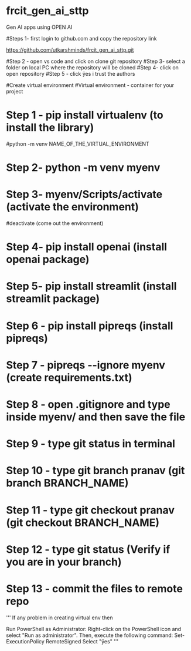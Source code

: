 # frcit_gen_ai_sttp
Gen AI apps using OPEN AI

#Steps 1- first login to github.com and copy the repository link

https://github.com/utkarshminds/frcit_gen_ai_sttp.git

#Step 2 - open vs code and click on clone git repository
#Step 3- select a folder on local PC where the repository will be cloned
#Step 4- click on open repository
#Step 5 - click ÿes i trust the authors


#Create virtual environment
#Virtual environment - container for your project
# Step 1 -  pip install virtualenv (to install the library)
#python -m venv NAME_OF_THE_VIRTUAL_ENVIRONMENT
# Step 2-  python -m venv myenv
# Step 3-  myenv/Scripts/activate (activate the environment)
#deactivate (come out the environment)
# Step 4-  pip install openai (install openai package)
# Step 5-  pip install streamlit (install streamlit package)
# Step 6 - pip install pipreqs (install pipreqs)
# Step 7 - pipreqs --ignore myenv (create requirements.txt)
# Step 8 - open .gitignore and type inside myenv/ and then save the file
# Step 9 - type git status in terminal
# Step 10 - type git branch pranav (git branch BRANCH_NAME)
# Step 11 - type git checkout pranav (git checkout BRANCH_NAME)
# Step 12 - type git status (Verify if you are in your branch)
# Step 13 - commit the files to remote repo
'''
If any problem in creating virtual env then

Run PowerShell as Administrator:
Right-click on the PowerShell icon and select "Run as administrator".
      Then, execute the following command:
Set-ExecutionPolicy RemoteSigned
Select "ÿes"
'''

